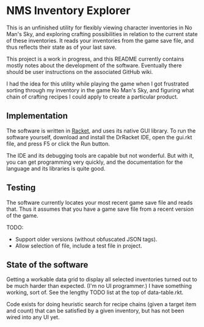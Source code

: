# NMS Inventory Explorer

This is an unfinished utility for flexibly viewing character
inventories in No Man's Sky, and exploring crafting possibilities in
relation to the current state of these inventories. It reads your
inventories from the game save file, and thus reflects their state as
of your last save.

This project is a work in progress, and this README currently contains
mostly notes about the development of the software. Eventually there
should be user instructions on the associated GitHub wiki.

I had the idea for this utility while playing the game when I got
frustrated sorting through my inventory in the game No Man's Sky, and
figuring what chain of crafting recipes I could apply to create a
particular product.

## Implementation

The software is written in [Racket], and uses its native GUI library.
To run the software yourself, download and install the DrRacket IDE,
open the gui.rkt file, and press F5 or click the Run button.

The IDE and its debugging tools are capable but not wonderful. But
with it, you can get programming very quickly, and the documentation
for the language and its libraries is quite good.

## Testing

The software currently locates your most recent game save file and
reads that. Thus it assumes that you have a game save file from a
recent version of the game.

TODO:
* Support older versions (without obfuscated JSON tags).
* Allow selection of file, include a test file in project.

## State of the software

Getting a workable data grid to display all selected inventories
turned out to be much harder than expected. (I'm no UI programmer.)
I have something working, sort of. See the lengthy TODO list at the
top of data-table.rkt.

Code exists for doing heuristic search for recipe chains (given a target 
item and count) that can be satisfied by a given inventory, but has not
been wired into any UI yet.



[Racket]: https://racket-lang.org/

